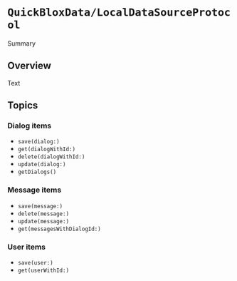 # ``QuickBloxData/LocalDataSourceProtocol``

<!--@START_MENU_TOKEN@-->Summary<!--@END_MENU_TOKEN@-->

## Overview

<!--@START_MENU_TOKEN@-->Text<!--@END_MENU_TOKEN@-->

## Topics

### Dialog items

- ``save(dialog:)``
- ``get(dialogWithId:)``
- ``delete(dialogWithId:)``
- ``update(dialog:)``
- ``getDialogs()``

### Message items

- ``save(message:)``
- ``delete(message:)``
- ``update(message:)``
- ``get(messagesWithDialogId:)``

### User items

- ``save(user:)``
- ``get(userWithId:)``
